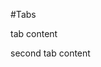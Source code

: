 #Tabs

<!--
type: tab
titles: First Tab, Second Tab
-->

tab content

<!--
type: tab
-->

second tab content

<!-- type: tab-end -->

<!-- type: row -->

<!-- type: card
title: Card One
description: About...
link: ?path=docs/about-developer-studio.md
-->

<!-- type: card
title: Second Card
description: About...
link: ?path=docs/about-developer-studio.md
-->

<!-- type: row-end -->

